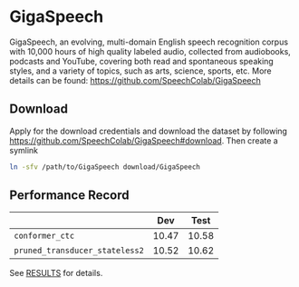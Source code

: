 # GigaSpeech
GigaSpeech, an evolving, multi-domain English
speech recognition corpus with 10,000 hours of high quality labeled
audio, collected from audiobooks, podcasts
and YouTube, covering both read and spontaneous speaking styles,
and a variety of topics, such as arts, science, sports, etc. More details can be found: https://github.com/SpeechColab/GigaSpeech

## Download

Apply for the download credentials and download the dataset by following https://github.com/SpeechColab/GigaSpeech#download. Then create a symlink
```bash
ln -sfv /path/to/GigaSpeech download/GigaSpeech
```

## Performance Record
|                                |  Dev  | Test  |
|--------------------------------|-------|-------|
|         `conformer_ctc`        | 10.47 | 10.58 |
| `pruned_transducer_stateless2` | 10.52 | 10.62 |

See [RESULTS](/egs/gigaspeech/ASR/RESULTS.md) for details.
